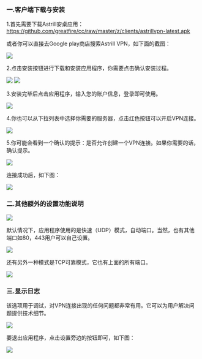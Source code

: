 <h3>一.客户端下载与安装</h3>
<p>1.首先需要下载Astrill安桌应用：<a href="https://github.com/greatfire/cc/raw/master/z/clients/astrillvpn-latest.apk"
		target="_blank">https://github.com/greatfire/cc/raw/master/z/clients/astrillvpn-latest.apk</a> 
</p>
<p>或者你可以直接去Google play商店搜索Astrill VPN，如下面的截图：</p>
<p>
	<img src="https://raw.githubusercontent.com/greatfire/cc/master/z/img/guides/image39.png">
</p>
<p>2.点击安装按钮进行下载和安装应用程序，你需要点击确认安装过程。</p>
<p>
	<img src="https://raw.githubusercontent.com/greatfire/cc/master/z/img/guides/image00.png"> <img src="https://raw.githubusercontent.com/greatfire/cc/master/z/img/guides/image04.png"> 
</p>
<p></p>
<p>3.安装完毕后点击应用程序，输入您的账户信息，登录即可使用。</p>
<p>
	<img src="https://raw.githubusercontent.com/greatfire/cc/master/z/img/guides/image54.png">
</p>
<p>4.你也可以从下拉列表中选择你需要的服务器，点击红色按钮可以开启VPN连接。</p>
<p>
	<img src="https://raw.githubusercontent.com/greatfire/cc/master/z/img/guides/image01.png">
</p>
<p>5.你可能会看到一个确认的提示：是否允许创建一个VPN连接。如果你需要的话，确认提示。</p>
<p>
	<img src="https://raw.githubusercontent.com/greatfire/cc/master/z/img/guides/image51.png">
</p>
<p>连接成功后，如下图：</p>
<p>
	<img src="https://raw.githubusercontent.com/greatfire/cc/master/z/img/guides/image02.png">
</p>
<h3>二.其他额外的设置功能说明</h3>
<p>
	<img src="https://raw.githubusercontent.com/greatfire/cc/master/z/img/guides/image09.png">
</p>
<p>默认情况下，应用程序使用的是快速（UDP）模式，自动端口。当然，也有其他端口如80，443用户可以自己设置。</p>
<p>
	<img src="https://raw.githubusercontent.com/greatfire/cc/master/z/img/guides/image26.png">
</p>
<p>还有另外一种模式是TCP可靠模式，它也有上面的所有端口。</p>
<p>
	<img src="https://raw.githubusercontent.com/greatfire/cc/master/z/img/guides/image16.png">
</p>
<h3>三.显示日志</h3>
<p>该选项用于调试，对VPN连接出现的任何问题都非常有用。它可以为用户解决问题提供技术细节。</p>
<p>
	<img src="https://raw.githubusercontent.com/greatfire/cc/master/z/img/guides/image38.png">
</p>
<p>要退出应用程序，点击设置旁边的按钮即可，如下图：</p>
<p>
	<img src="https://raw.githubusercontent.com/greatfire/cc/master/z/img/guides/image17.png">
</p>
